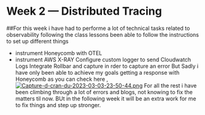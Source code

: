 # Week 2 — Distributed Tracing

##For this week i have had to performe a lot  of technical tasks related to observability
 following the class lessons been able to follow the instructions to set up different things
- instrument Honeycomb with OTEL
- instrument AWS X-RAY
Configure custom logger to send Cloudwatch Logs
Integrate Rollbar and capture in rder to capture an error
But Sadly i have only been able to achieve my goals getting a response with Honeycomb as you can check here , 
[![Capture-d-cran-du-2023-03-03-23-50-44.png](https://i.postimg.cc/wB4frpHv/Capture-d-cran-du-2023-03-03-23-50-44.png)](https://postimg.cc/JyJ5ySsV)
For all the rest i have been climbing through a lot of errors and blogs, not knowing to fix the matters til now.
BUt in the following week it will be an extra work for me to fix things and step up stronger.
